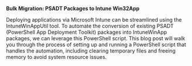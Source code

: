 **Bulk Migration: PSADT Packages to Intune Win32App**

Deploying applications via Microsoft Intune can be streamlined using the IntuneWinAppUtil tool. To automate the conversion of existing PSADT (PowerShell App Deployment Toolkit) packages into IntuneWinApp packages, we can leverage this PowerShell script. This blog post will walk you through the process of setting up and running a PowerShell script that handles the automation, including clearing temporary files and freeing memory to avoid system resource issues.
